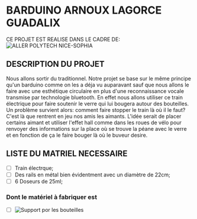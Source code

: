 # BARDUINO ARNOUX LAGORCE GUADALIX
CE PROJET EST REALISE DANS LE CADRE DE:
![ALLER POLYTECH NICE-SOPHIA](http://unice.fr/formation/formation-initiale/epuing54/++resource++unice.gof.images/logos/epu.png)

## DESCRIPTION DU PROJET
  Nous allons sortir du traditionnel. Notre projet se base sur le même principe qu'un barduino comme on les a déja vu auparavant
sauf que nous allons le faire avec une esthétique circulaire en plus d'une reconnaissance vocale transmise par technologie
bluetooth.
  En effet nous allons utiliser ce train électrique pour faire soutenir le verre qui lui bougera autour des bouteilles. Un problème
survient alors: comment faire stopper le train là où il le faut? C'est là que rentrent en jeu nos amis les aimants. L'idée serait
de placer certains aimant et utiliser l'effet hall comme dans les roues de vélo pour renvoyer des informations sur la place où se trouve la péane avec le verre et en fonction de ça le faire bouger là où le buveur desire.

## LISTE DU MATRIEL NECESSAIRE
  - [ ] Train électrque;
  - [ ] Des rails en métal bien évidentment avec un diamètre de 22cm;
  - [ ] 6 Doseurs de 25ml;
  ### Dont le matériel à fabriquer est
  - [ ] ![Support por les bouteilles](http://www.priceminister.com/offer/buy/1028907459/distributeur-de-boisson-design-distributeur-alcool-bar-butler-de-table-6-bouteilles-avec-doseur-alcool-1-5-oz-43-ml-tectake.html?bbaid=2943757658&sort=0&xtatc=PUB-%5Bggp%5D-%5BMaison%5D-%5BPetit-Electromenager%5D-%5B1028907459%5D-%5Boccasion%5D-%5BTop_Occasion%5D&ptnrid=pt%7C405529487698%7Cc%7C244237811656%7C1028907459&t=&ptnrid=s_dc|pcrid|244237811656|pkw||pmt|&gclid=CjwKCAiAy4bTBRAvEiwAFtatHAjD_bQevGL0Pov8_pstWKnigbzxDiv9MfuIAdXecs5YC_kccFZWLxoCBcIQAvD_BwE "Support por les bouteilles")
